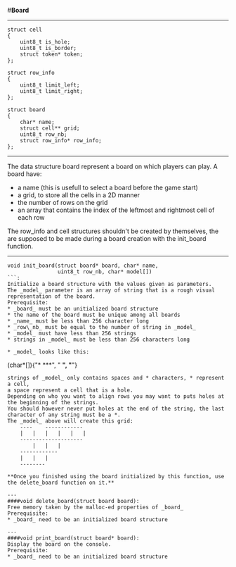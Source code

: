 #**Board**

---
```
struct cell
{
	uint8_t is_hole;
	uint8_t is_border;
	struct token* token;
};

struct row_info
{
	uint8_t limit_left;
	uint8_t limit_right;
};

struct board
{
	char* name;
	struct cell** grid;
	uint8_t row_nb;
	struct row_info* row_info;
};
```

---
The data structure board represent a board on which players can play.
A board have:
* a name (this is usefull to select a board before the game start)
* a grid, to store all the cells in a 2D manner
* the number of rows on the grid
* an array that contains the index of the leftmost and rightmost cell of each row

The row_info and cell structures shouldn't be created by themselves, the are supposed
to be made during a board creation with the init_board function.

---
```
void init_board(struct board* board, char* name,
			    uint8_t row_nb, char* model[])
```:
Initialize a board structure with the values given as parameters.
The _model_ parameter is an array of string that is a rough visual representation of the board.
Prerequisite:
* _board_ must be an unitialized board structure
* the name of the board must be unique among all boards
* _name_ must be less than 256 character long
* _row\_nb_ must be equal to the number of string in _model_
* _model_ must have less than 256 strings
* strings in _model_ must be less than 256 characters long

* _model_ looks like this: 
```
(char*[]){"* ***",
		  " **",
		  "**"}
```
strings of _model_ only contains spaces and * characters, * represent a cell,
a space represent a cell that is a hole.
Depending on who you want to align rows you may want to puts holes at the beginning of the strings.
You should however never put holes at the end of the string, the last character of any string must be a *.
The _model_ above will create this grid:
	----    ------------
	|   |   |   |   |   |
	--------------------
	    |   |   |
	------------
	|   |   |
	--------

**Once you finished using the board initialized by this function, use the delete_board function on it.**

---
####void delete_board(struct board board):
Free memory taken by the malloc-ed properties of _board_
Prerequisite:
* _board_ need to be an initialized board structure

---
####void print_board(struct board* board):
Display the board on the console.
Prerequisite:
* _board_ need to be an initialized board structure
